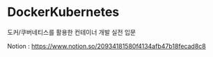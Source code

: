 # DockerKubernetes
도커/쿠버네티스를 활용한 컨테이너 개발 실전 입문

Notion : https://www.notion.so/20934181580f4134afb47b18fecad8c8
